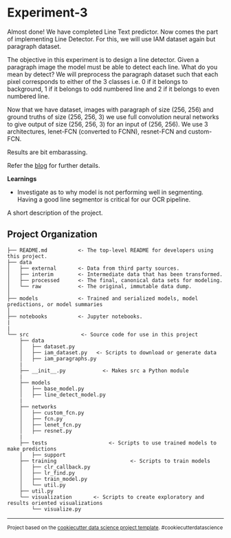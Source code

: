 Experiment-3
==============================

Almost done! We have completed Line Text predictor. Now comes the part of implementing Line Detector. For this, we will use IAM dataset again but paragraph dataset.

The objective in this experiment is to design a line detector. Given a paragraph image the model must be able to detect each line. What do you mean by detect? We will preprocess the paragraph dataset such that each pixel corresponds to either of the 3 classes i.e. 0 if it belongs to background, 1 if it belongs to odd numbered line and 2 if it belongs to even numbered line.

Now that we have dataset, images with paragraph of size (256, 256) and ground truths of size (256, 256, 3) we use full convolution neural networks to give output of size (256, 256, 3) for an input of (256, 256). We use 3 architectures, lenet-FCN (converted to FCNN), resnet-FCN and custom-FCN.

Results are bit embarassing.

Refer the [blog](https://dudeperf3ct.github.io/project/2019/05/17/Fun-in-Deep-Learning-Project/#experiment-3) for further details.

**Learnings**

- Investigate as to why model is not performing well in segmenting. Having a good line segmentor is critical for our OCR pipeline.



A short description of the project.

Project Organization
------------

    ├── README.md          <- The top-level README for developers using this project.
    ├── data
    │   ├── external       <- Data from third party sources.
    │   ├── interim        <- Intermediate data that has been transformed.
    │   ├── processed      <- The final, canonical data sets for modeling.
    │   └── raw            <- The original, immutable data dump.
    │
    ├── models             <- Trained and serialized models, model predictions, or model summaries
    │
    ├── notebooks          <- Jupyter notebooks.
    |
    |
    └── src                 <- Source code for use in this project
        ├── data
        │   ├── dataset.py
        │   ├── iam_dataset.py   <- Scripts to download or generate data
        │   ├── iam_paragraphs.py
        |
        ├── __init__.py            <- Makes src a Python module
        |
        ├── models
        │   ├── base_model.py
        │   ├── line_detect_model.py
        |
        ├── networks
        │   ├── custom_fcn.py
        │   ├── fcn.py
        │   ├── lenet_fcn.py
        │   ├── resnet.py
        |
        ├── tests                    <- Scripts to use trained models to make predictions
        │   ├── support
        ├── training                        <- Scripts to train models
        │   ├── clr_callback.py
        │   ├── lr_find.py
        │   ├── train_model.py                 
        │   └── util.py
        ├── util.py
        └── visualization       <- Scripts to create exploratory and results oriented visualizations
            └── visualize.py

--------

<p><small>Project based on the <a target="_blank" href="https://drivendata.github.io/cookiecutter-data-science/">cookiecutter data science project template</a>. #cookiecutterdatascience</small></p>
